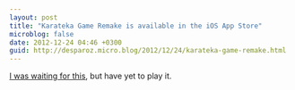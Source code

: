 ```yaml
---
layout: post
title: "Karateka Game Remake is available in the iOS App Store"
microblog: false
date: 2012-12-24 04:46 +0300
guid: http://desparoz.micro.blog/2012/12/24/karateka-game-remake.html
---
```

<p><a href="/blog/2012/11/07/karateka-remake-coming-soon-to-ios">I was waiting for this</a>, but have yet to play it.</p>
